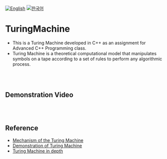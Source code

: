 [![English](https://img.shields.io/badge/lang-English-blue.svg)](https://github.com/juho-creator/TuringMachine/blob/main/README.md)
[![한국어](https://img.shields.io/badge/lang-한국어-red.svg)](https://github.com/juho-creator/TuringMachine/blob/main/README.KR.md)


# TuringMachine
- This is a Turing Machine developed in C++ as an assignment for Advanced C++ Programming class.
- Turing Machine is a theoretical computational model that manipulates symbols on a tape according to a set of rules to perform any algorithmic process.

</br></br>


## Demonstration Video

</br></br>

## Reference
-	[Mechanism of the Turing Machine](https://www.youtube.com/watch?v=gJQTFhkhwPA)
-	[Demonstration of Turing Machine](https://www.youtube.com/watch?v=28pnk2JIBSE)
- [Turing Machine in depth](https://plato.stanford.edu/entries/turing-machine/)

